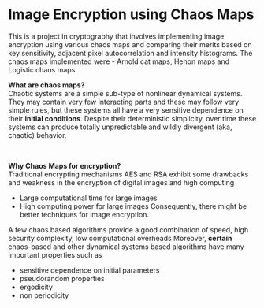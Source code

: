 # Image Encryption using Chaos Maps
This is a project in cryptography that involves implementing image encryption using various chaos maps and comparing their merits based on key sensitivity, adjacent pixel autocorrelation and intensity histograms. The chaos maps implemented were - Arnold cat maps, Henon maps and Logistic chaos maps.
<br>

<b> What are chaos maps? </b>
<br>
Chaotic systems are a simple sub-type of nonlinear dynamical systems. They may contain very few interacting parts and these may follow very simple rules, but these systems all have a very sensitive dependence on their **initial conditions**. Despite their deterministic simplicity, over time these systems can produce totally unpredictable and wildly divergent (aka, chaotic) behavior.

<br>

**Why Chaos Maps for encryption?**
<br>
Traditional encrypting mechanisms AES and RSA exhibit some drawbacks
and weakness in the encryption of digital images 
  and high computing

*   Large computational time for large images
*   High computing power for large images
Consequently, there might be better techniques for image encryption.

A few chaos based algorithms provide a good combination of speed, high security complexity, low computational overheads 
Moreover, **certain** chaos-based and other dynamical systems based algorithms have many important properties such as 

*   sensitive dependence on initial parameters
*   pseudorandom properties
*   ergodicity
*   non periodicity
